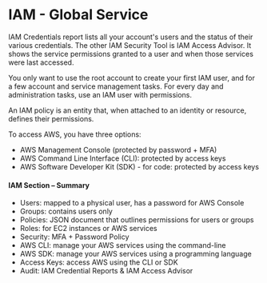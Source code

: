 # IAM - Global Service

IAM Credentials report lists all your account's users and the status of their various credentials. The other IAM Security Tool is IAM Access Advisor. It shows the service permissions granted to a user and when those services were last accessed.  

You only want to use the root account to create your first IAM user, and for a few account and service management tasks. For every day and administration tasks, use an IAM user with permissions.  

An IAM policy is an entity that, when attached to an identity or resource, defines their permissions.  

To access AWS, you have three options:  
- AWS Management Console (protected by password + MFA)
- AWS Command Line Interface (CLI): protected by access keys
- AWS Software Developer Kit (SDK) - for code: protected by access keys

#### IAM Section – Summary
- Users: mapped to a physical user, has a password for AWS Console
- Groups: contains users only
- Policies: JSON document that outlines permissions for users or groups
- Roles: for EC2 instances or AWS services
- Security: MFA + Password Policy
- AWS CLI: manage your AWS services using the command-line
- AWS SDK: manage your AWS services using a programming language
- Access Keys: access AWS using the CLI or SDK
- Audit: IAM Credential Reports & IAM Access Advisor
